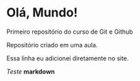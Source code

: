 # Olá, Mundo!
 Primeiro repositório do curso de Git e Github

 Repositório criado em uma aula.

 Essa linha eu adicionei diretamente no site.

 *Teste* **markdown**
